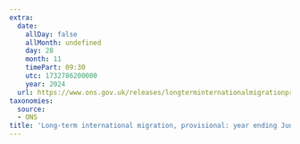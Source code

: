 ```yaml
---
extra:
  date:
    allDay: false
    allMonth: undefined
    day: 28
    month: 11
    timePart: 09:30
    utc: 1732786200000
    year: 2024
  url: https://www.ons.gov.uk/releases/longterminternationalmigrationprovisionalyearendingjune2024
taxonomies:
  source:
  - ONS
title: 'Long-term international migration, provisional: year ending June 2024'
---
```

